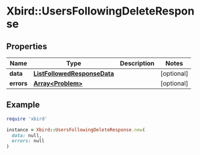 # Xbird::UsersFollowingDeleteResponse

## Properties

| Name | Type | Description | Notes |
| ---- | ---- | ----------- | ----- |
| **data** | [**ListFollowedResponseData**](ListFollowedResponseData.md) |  | [optional] |
| **errors** | [**Array&lt;Problem&gt;**](Problem.md) |  | [optional] |

## Example

```ruby
require 'xbird'

instance = Xbird::UsersFollowingDeleteResponse.new(
  data: null,
  errors: null
)
```

